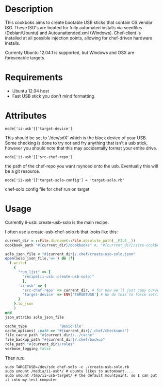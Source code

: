Description
===========

This cookboks aims to create bootable USB sticks that contain OS
vendor ISO.  These ISO's are booted for fully automated installs via
seedfiles (Debian/Ubuntu) and Autounattended.xml
(Windows). Chef-client is installed at all possible injection points,
allowing for chef-driven hardware installs.

Currenty Ubuntu 12.04.1 is supported, but Windows and OSX are foreseeable targets.

Requirements
============

* Ubuntu 12.04 host
* Fast USB stick you don't mind formatting.

Attributes
==========

```
node['ii-usb']['target-device']
```
This should be set to '/dev/sdX' which is the block device of your USB.
Some checking is done to try not and fry anything that isn't a usb stick,
however you should note that this may accidentally format your entire drive.

```
node['ii-usb']['src-chef-repo']
```
the path of the chef-repo you want rsynced onto the usb.
Eventually this will be a git resource.

```
node['ii-usb']['target-solo-config'] = 'target-solo.rb'
```
chef-solo config file for chef run on target

Usage
=====

Currently ii-usb::create-usb-solo is the main recipe.

I often use a create-usb-chef-solo.rb that looks like this:

```ruby
current_dir = ::File.dirname(::File.absolute_path(__FILE__))
cookbook_path "#{current_dir}/cookbooks" #, "#{current_dir}/site-cookbooks"

solo_json_file = "#{current_dir}/.chef/create-usb-solo.json"
open(solo_json_file,'w+') do |f|
  f.write(
    {
      "run_list" => [
        "recipe[ii-usb::create-usb-solo]"
        ],
      'ii-usb' => {
        'src-chef-repo' => current_dir, # for now we'll just copy ourselves
        'target-device' => ENV['TARGETUSB'] # We do this to force setting it at runtime
      }
    }.to_json
    )
end
json_attribs solo_json_file

cache_type               'BasicFile'
cache_options( :path => "#{current_dir}/.chef/checksums")
file_cache_path "#{current_dir}/../cache"
file_backup_path "#{current_dir}/.chef/backup"
role_path "#{current_dir}/roles"
verbose_logging false
```

Then run:

```shell
sudo TARGETUSB=/dev/sdc chef-solo -c ./create-usb-solo.rb
sudo umount /media/ii-usb*/ # ubuntu likes to automount....
sudo umount /tmp/ii-usb-target/ # the default mountpoint, so I can put it into my test computer
```